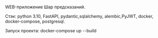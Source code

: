 WEB-приложение Шар предсказаний.

Стэк: python 3.10, FastAPI, pydantic,sqlalchemy, alembic,PyJWT, docker, docker-compose, postgresql.

Запуск проекта: docker-compose up --build